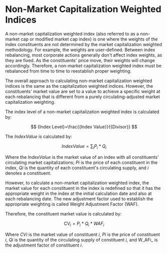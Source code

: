# Non-Market Capitalization Weighted Indices

A non-market capitalization weighted index (also referred to as a non-market cap or modified market cap index) is one where the weights of the index constituents are not determined by the market capitalization weighted methodology. For example, the weights are user-defined. Between index rebalancing, most corporate actions generally don't affect index weights, as they are fixed. As the constituents' price move,  their weights will change accordingly. Therefore, a non-market capitalization weighted index must be rebalanced from time to time to reestablish proper weighting.

The overall approach to calculating non-market capitalization weighted indices is the same as the capitalization weighted indices. However, the constituents' market value are set to a value to achieve a specific weight at each rebalancing that is different from a purely circulating-adjusted market capitalization weighting.

The index level of a non-market capitalization weighted index is calculated by:

$$
{Index Level}=\frac{{Index Value}}{{Divisor}}
$$

The _IndexValue_ is calculated by:

$$
{Index Value}={\sum_{i} P_{i} * Q_{i}}
$$

Where the _IndexValue_ is the market value of an index with all constituents' circulating market capitalizations; _Pi_ is the price of each constituent in the index, _Qi_ is the quantity of each constituent's circulating supply, and _i_ denotes a constituent.

However, to calculate a non-market capitalization weighted index, the market value for each constituent in the index is redefined so that it has the appropriate weight in the index at the initial calculation date and also at each rebalancing date. The new adjustment factor used to establish the appropriate weighting is called Weight Adjustment Factor (WAF).&#x20;

Therefore, the constituent market value is calculated by:

$$
\text {CV}_{i}={P_{i} * Q_{i} * WAF_{i}}
$$

Where _CVi_ is the market value of constituent _i_, _Pi_ is the price of constituent _i_, _Qi_ is the quantity of the circulating supply of constituent _i,_ and W_AFi_ is the adjustment factor of constituent _i_.



